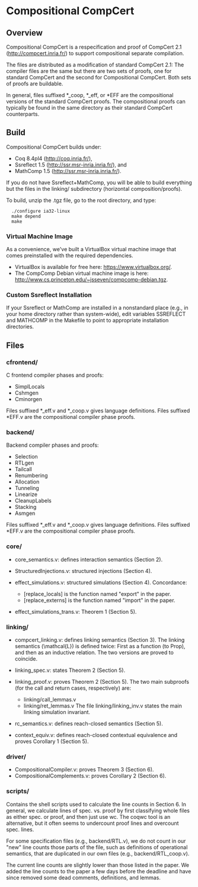 # Compositional CompCert 

## Overview

Compositional CompCert is a respecification and proof of CompCert 2.1
(http://compcert.inria.fr/) to support compositional separate compilation.

The files are distributed as a modification of standard CompCert 2.1: The
compiler files are the same but there are two sets of proofs, one for standard
CompCert and the second for Compositional CompCert.  Both sets of proofs are
buildable.

In general, files suffixed *_coop, *_eff, or *EFF are the compositional versions
of the standard CompCert proofs. The compositional proofs can typically be found
in the same directory as their standard CompCert counterparts.

## Build

Compositional CompCert builds under: 

* Coq 8.4pl4 (http://coq.inria.fr/),
* Ssreflect 1.5 (http://ssr.msr-inria.inria.fr/), and
* MathComp 1.5 (http://ssr.msr-inria.inria.fr/). 

If you do not have Ssreflect+MathComp, you will be able to build everything but
the files in the linking/ subdirectory (horizontal composition/proofs).

To build, unzip the .tgz file, go to the root directory, and type:

```
  ./configure ia32-linux
  make depend
  make
```

### Virtual Machine Image 

As a convenience, we've built a VirtualBox virtual machine image that 
comes preinstalled with the required dependencies. 

* VirtualBox is available for free here: https://www.virtualbox.org/.
* The CompComp Debian virtual machine image is here: 
  http://www.cs.princeton.edu/~jsseven/compcomp-debian.tgz.

### Custom Ssreflect Installation

If your Ssreflect or MathComp are installed in a nonstandard place (e.g., in
your home directory rather than system-wide), edit variables SSREFLECT and
MATHCOMP in the Makefile to point to appropriate installation directories.

## Files

### cfrontend/ 

C frontend compiler phases and proofs: 

  * SimplLocals 
  * Cshmgen
  * Cminorgen 

Files suffixed *_eff.v and *_coop.v gives language definitions. Files suffixed
*EFF.v are the compositional compiler phase proofs.

### backend/ 

Backend compiler phases and proofs: 

  * Selection 
  * RTLgen 
  * Tailcall 
  * Renumbering
  * Allocation 
  * Tunneling 
  * Linearize 
  * CleanupLabels 
  * Stacking
  * Asmgen

Files suffixed *_eff.v and *_coop.v gives language definitions. Files suffixed
*EFF.v are the compositional compiler phase proofs.

### core/

  * core_semantics.v: defines interaction semantics (Section 2).

  * StructuredInjections.v: structured injections (Section 4).

  * effect_simulations.v: structured simulations (Section 4).
    Concordance: 
    - [replace_locals] is the function named "export" in the paper.
    - [replace_externs] is the function named "import" in the paper.

  * effect_simulations_trans.v: Theorem 1 (Section 5).
  
### linking/

  * compcert_linking.v: defines linking semantics (Section 3).  The linking
    semantics (\mathcal{L}) is defined twice: First as a function (to Prop), and
    then as an inductive relation. The two versions are proved to coincide.

  * linking_spec.v: states Theorem 2 (Section 5).

  * linking_proof.v: proves Theorem 2 (Section 5). 
    The two main subproofs (for the call and return cases, respectively) are:
    - linking/call_lemmas.v
    - linking/ret_lemmas.v
    The file linking/linking_inv.v states the main linking simulation invariant.

  * rc_semantics.v: defines reach-closed semantics (Section 5).

  * context_equiv.v: defines reach-closed contextual equivalence and proves
    Corollary 1 (Section 5).

### driver/

  * CompositionalCompiler.v: proves Theorem 3 (Section 6).
  * CompositionalComplements.v: proves Corollary 2 (Section 6).

### scripts/

  Contains the shell scripts used to calculate the line counts in Section 6. In
  general, we calculate lines of spec. vs. proof by first classifying whole
  files as either spec. or proof, and then just use wc. The coqwc tool is an
  alternative, but it often seems to undercount proof lines and overcount
  spec. lines.

  For some specification files (e.g., backend/RTL.v), we do not count in our
  "new" line counts those parts of the file, such as definitions of operational
  semantics, that are duplicated in our own files (e.g., backend/RTL_coop.v).

  The current line counts are slightly lower than those listed in the paper. We
  added the line counts to the paper a few days before the deadline and have
  since removed some dead comments, definitions, and lemmas.

